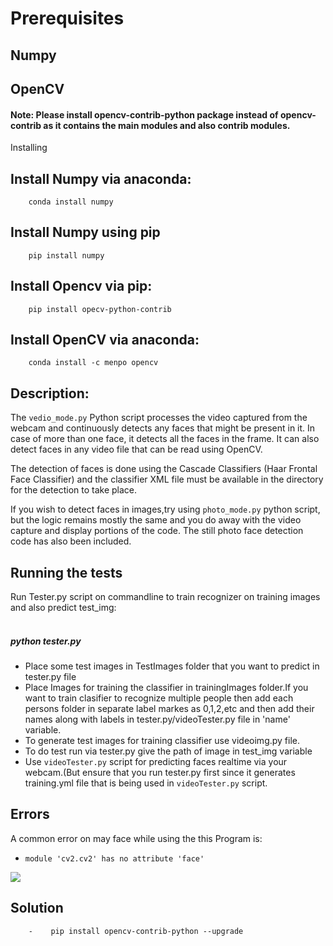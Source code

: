 # Prerequisites



## Numpy


## OpenCV

#### Note: Please install opencv-contrib-python package instead of opencv-contrib as it contains the main modules and also contrib modules.


Installing

## Install Numpy via anaconda:
        conda install numpy

## Install Numpy using pip
        pip install numpy

## Install Opencv via pip:
        pip install opecv-python-contrib
        
## Install OpenCV via anaconda:
        conda install -c menpo opencv

## Description:<br>
The `vedio_mode.py` Python script processes the video captured from the webcam and continuously detects any faces that might be present in it. In case of more than one face, it detects all the faces in the frame. It can also detect faces in any video file that can be read using OpenCV.

The detection of faces is done using the Cascade Classifiers (Haar Frontal Face Classifier) and the classifier XML file must be available in the directory for the detection to take place.

If you wish to detect faces in images,try using `photo_mode.py` python script, but the logic remains mostly the same and you do away with the video capture and display portions of the code. The still photo face detection code has also been included. 

## Running the tests

Run Tester.py script on commandline to train recognizer on training images and also predict test_img:<br><br>
##### python tester.py

- Place some test images in TestImages folder that you want to predict  in tester.py file
- Place Images for training the classifier in trainingImages folder.If you want to train clasifier to recognize multiple people then add each persons folder in separate label markes as 0,1,2,etc and then add their names along with labels in tester.py/videoTester.py file in 'name' variable.
- To generate test images for training classifier use videoimg.py file.
- To do test run via tester.py give the path of image in test_img variable
- Use `videoTester.py` script for predicting faces realtime via your webcam.(But ensure that you run tester.py first since it generates training.yml file that is being used in `videoTester.py` script.



## Errors 

A common error on may face while using the this Program is:
<br>
- `module 'cv2.cv2' has no attribute 'face'`
<img src="https://user-images.githubusercontent.com/32885503/52901374-bf108400-31d0-11e9-9378-6fabd58cc90c.png">


## Solution 

        -    pip install opencv-contrib-python --upgrade





